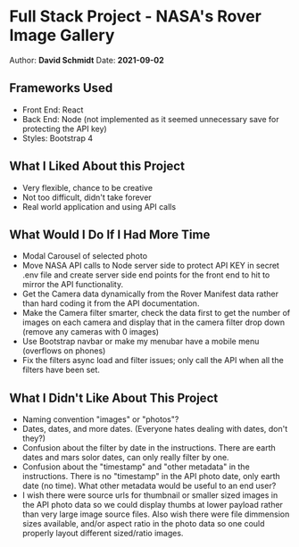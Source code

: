 # Full Stack Project - NASA's Rover Image Gallery

Author: **David Schmidt**
Date: **2021-09-02**

## Frameworks Used

* Front End: React
* Back End: Node (not implemented as it seemed unnecessary save for protecting the API key)
* Styles: Bootstrap 4

## What I Liked About this Project

* Very flexible, chance to be creative
* Not too difficult, didn't take forever
* Real world application and using API calls
## What Would I Do If I Had More Time

* Modal Carousel of selected photo
* Move NASA API calls to Node server side to protect API KEY in secret .env file and create server side end points for the front end to hit to mirror the API functionality.
* Get the Camera data dynamically from the Rover Manifest data rather than hard coding it from the API documentation.
* Make the Camera filter smarter, check the data first to get the number of images on each camera and display that in the camera filter drop down (remove any cameras with 0 images)
* Use Bootstrap navbar or make my menubar have a mobile menu (overflows on phones)
* Fix the filters async load and filter issues; only call the API when all the filters have been set.
## What I Didn't Like About This Project

* Naming convention "images" or "photos"?
* Dates, dates, and more dates. (Everyone hates dealing with dates, don't they?)
* Confusion about the filter by date in the instructions. There are earth dates and mars solor dates, can only really filter by one.
* Confusion about the "timestamp" and "other metadata" in the instructions. There is no "timestamp" in the API photo date, only earth date (no time). What other metadata would be useful to an end user?
* I wish there were source urls for thumbnail or smaller sized images in the API photo data so we could display thumbs at lower payload rather than very large image source files. Also wish there were file dimmension sizes available, and/or aspect ratio in the photo data so one could properly layout different sized/ratio images.
